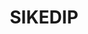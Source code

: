 ---
title: "SIKEDIP"
desc: "Sistem Kelola Daftar Informasi Provinsi Kalimantan Barat"
logo: /aplikasi-daerah/logo/sikedip.png
eurl: https://sikedip.kalbarprov.go.id/
---